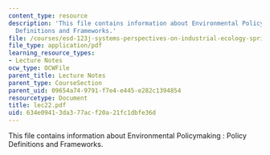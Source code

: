 ```yaml
---
content_type: resource
description: 'This file contains information about Environmental Policymaking : Policy
  Definitions and Frameworks.'
file: /courses/esd-123j-systems-perspectives-on-industrial-ecology-spring-2006/634e09413da377acf20a21fc1dbfe36d_lec22.pdf
file_type: application/pdf
learning_resource_types:
- Lecture Notes
ocw_type: OCWFile
parent_title: Lecture Notes
parent_type: CourseSection
parent_uid: 09654a74-9791-f7e4-e445-e282c1394854
resourcetype: Document
title: lec22.pdf
uid: 634e0941-3da3-77ac-f20a-21fc1dbfe36d
---
```

This file contains information about Environmental Policymaking : Policy Definitions and Frameworks.

